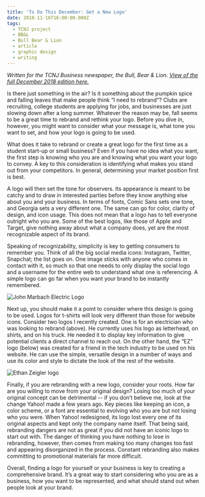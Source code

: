 ```yaml
---
title: 'To Do This December: Get a New Logo'
date: 2018-11-16T16:00:00.000Z
tags:
  - TCNJ project
  - BB&L
  - Bull Bear & Lion
  - article
  - graphic design
  - writing
---
```


_Written for the TCNJ Business newspaper, the Bull, Bear & Lion. [View of the full December 2018 edition here.](https://drive.google.com/file/d/0B1Q9E7FsDuXIY2x3cW9jcUdQNXd3OEYxZ3NxMzg3VWIzZDVn/view?usp=sharing)_

Is there just something in the air? Is it something about the pumpkin spice and falling leaves that make people think “I need to rebrand”? Clubs are recruiting, college students are applying for jobs, and businesses are just slowing down after a long summer. Whatever the reason may be, fall seems to be a great time to rebrand and rethink your logo. Before you dive in, however, you might want to consider what your message is, what tone you want to set, and how your logo is going to be used.

What does it take to rebrand or create a great logo for the first time as a student start-up or small business? Even if you have no idea what you want, the first step is knowing who you are and knowing what you want your logo to convey. A key to this consideration is identifying what makes you stand out from your competitors. In general, determining your market position first is best.

A logo will then set the tone for observers. Its appearance is meant to be catchy and to draw in interested parties before they know anything else about you and your business. In terms of fonts, Comic Sans sets one tone, and Georgia sets a very different one. The same can go for color, clarity of design, and icon usage. This does not mean that a logo has to tell everyone outright who you are. Some of the best logos, like those of Apple and Target, give nothing away about what a company does, yet are the most recognizable aspect of its brand.

Speaking of recognizability, simplicity is key to getting consumers to remember you. Think of all the big social media icons: Instagram, Twitter, Snapchat; the list goes on. One image sticks with anyone who comes in contact with it, so much so that one needs to only display the social logo and a username for the entire web to understand what one is referencing. A simple logo can go far when you want your brand to be instantly remembered.

![John Marbach Electric Logo](/assets/john-marbach-electric-logo.png 'John Marbach Electric Logo')

Next up, you should make it a point to consider where this design is going to be used. Logos for t-shirts will look very different than those for website icons. Consider two logos I recently created. One is for an electrician who was looking to rebrand (above). He currently uses his logo as letterhead, on shirts, and on his truck. He needed it to display key information to give potential clients a direct channel to reach out. On the other hand, the “EZ” logo (below) was created for a friend in the tech industry to be used on his website. He can use the simple, versatile design in a number of ways and use its color and style to dictate the look of the rest of the website.

![Ethan Zeigler logo](/assets/ez-logo.svg)

Finally, if you are rebranding with a new logo, consider your roots. How far are you willing to move from your original design? Losing too much of your original concept can be detrimental -- if you don’t believe me, look at the change Yahoo! made a few years ago. Key pieces like keeping an icon, a color scheme, or a font are essential to evolving who you are but not losing who you were. When Yahoo! redesigned, its logo lost every one of its original aspects and kept only the company name itself. That being said, rebranding dangers are not as great if you did not have an iconic logo to start out with. The danger of thinking you have nothing to lose in rebranding, however, then comes from making too many changes too fast and appearing disorganized in the process. Constant rebranding also makes committing to promotional materials far more difficult.

Overall, finding a logo for yourself or your business is key to creating a comprehensive brand. It’s a great way to start considering who you are as a business, how you want to be represented, and what should stand out when people look at your brand.
